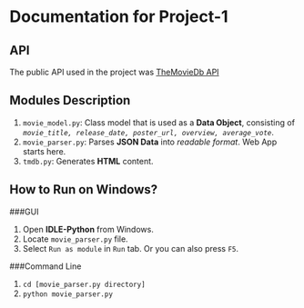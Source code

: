 # Documentation for Project-1

## API
The public API used in the project was [TheMovieDb API](http://docs.themoviedb.apiary.io/)

## Modules Description
1. `movie_model.py`: Class model that is used as a **Data Object**, consisting of _```movie_title, release_date, poster_url, overview, average_vote```_.
2. `movie_parser.py`: Parses **JSON Data** into _readable format_. Web App starts here.
3. `tmdb.py`: Generates **HTML** content.

## How to Run on Windows?
###GUI
1. Open **IDLE-Python** from Windows.
2. Locate `movie_parser.py` file.
3. Select `Run as module` in `Run` tab. Or you can also press `F5`.

###Command Line
1. `cd [movie_parser.py directory]`
2. `python movie_parser.py` 
